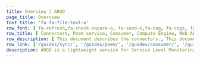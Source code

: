 ```yaml
---
title: Overview | ARGO
page_title: Overview
font_title: 'fa fa-file-text-o'
row_font: [ fa-refresh,fa-check-square-o, fa-send-o,fa-cog, fa-cogs, fa-connectdevelop]
row_title: [ Connectors, Poem service, Consumer, Compute Engine, Web API, Web UI]
row_description: [ This document describes the connectors., This document describes the POEM service for ARGO framework., Data is collected using a stomp message broker interface.,This document describes the Compute Engine,This document describes the Web API service., This document describes the Web UI installation and configuration process.]
row_link: ['/guides/sync/', '/guides/poem/', '/guides/consumer/', '/guides/argo-compute-engine/', '/guides/api/','/guides/webui/']
description: ARGO is a lightweight service for Service Level Monitoring designed for medium and large sized Research Infrastructures. The ARGO software stack is comprised of the following components (products)
---
```

